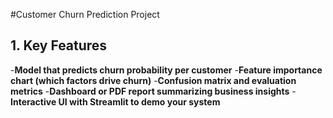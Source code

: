 #Customer Churn Prediction Project

## 1. Key Features
-**Model that predicts churn probability per customer**
-**Feature importance chart (which factors drive churn)**
-**Confusion matrix and evaluation metrics**
-**Dashboard or PDF report summarizing business insights**
-**Interactive UI with Streamlit to demo your system**